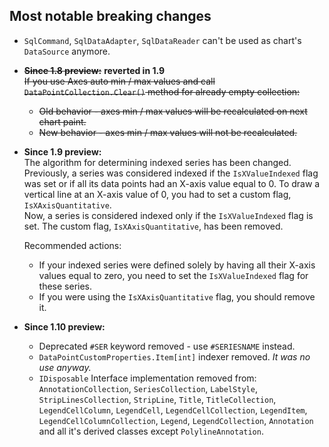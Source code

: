## Most notable breaking changes

- `SqlCommand`, `SqlDataAdapter`, `SqlDataReader` can't be used as chart's `DataSource` anymore.

- ~~**Since 1.8 preview:**~~ **reverted in 1.9**  
  ~~If you use Axes auto min / max values and call `DataPointCollection.Clear()` method for already empty collection:~~
    - ~~Old behavior - axes min / max values will be recalculated on next chart paint.~~
    - ~~New behavior - axes min / max values will not be recalculated.~~  

- **Since 1.9 preview:**  
  The algorithm for determining indexed series has been changed. Previously, a series was considered indexed if the `IsXValueIndexed` flag was set or if all its data points had an X-axis value equal to 0.
  To draw a vertical line at an X-axis value of 0, you had to set a custom flag, `IsXAxisQuantitative`.  
  Now, a series is considered indexed only if the `IsXValueIndexed` flag is set. The custom flag, `IsXAxisQuantitative`, has been removed.

    Recommended actions:
    - If your indexed series were defined solely by having all their X-axis values equal to zero, you need to set the `IsXValueIndexed` flag for these series.
    - If you were using the `IsXAxisQuantitative` flag, you should remove it.

- **Since 1.10 preview:**  
  - Deprecated `#SER` keyword removed - use `#SERIESNAME` instead.
  - `DataPointCustomProperties.Item[int]` indexer removed. *It was no use anyway.*
  - `IDisposable` Interface implementation removed from: `AnnotationCollection`, `SeriesCollection`, `LabelStyle`, `StripLinesCollection`, `StripLine`, `Title`, `TitleCollection`, `LegendCellColumn`, `LegendCell`, `LegendCellCollection`, `LegendItem`, `LegendCellColumnCollection`, `Legend`, `LegendCollection`, `Annotation` and all it's derived classes except `PolylineAnnotation`.